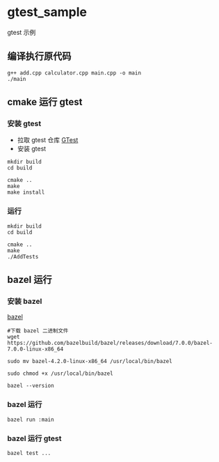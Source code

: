 # gtest_sample
gtest 示例

## 编译执行原代码
```
g++ add.cpp calculator.cpp main.cpp -o main
./main
```

## cmake 运行 gtest

### 安装 gtest
- 拉取 gtest 仓库
[GTest](https://github.com/google/googletest)
- 安装 gtest
```
mkdir build
cd build

cmake ..
make 
make install
```

### 运行

```
mkdir build
cd build

cmake ..
make
./AddTests
```

## bazel 运行
### 安装 bazel
[bazel](https://bazel.build/?hl=zh-cn)
```
#下载 bazel 二进制文件
wget https://github.com/bazelbuild/bazel/releases/download/7.0.0/bazel-7.0.0-linux-x86_64

sudo mv bazel-4.2.0-linux-x86_64 /usr/local/bin/bazel

sudo chmod +x /usr/local/bin/bazel

bazel --version

```

### bazel 运行
```
bazel run :main
```

### bazel 运行 gtest
```
bazel test ...
```
